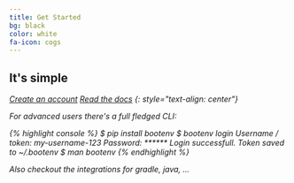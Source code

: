 ```yaml
---
title: Get Started 
bg: black
color: white
fa-icon: cogs
---
```


## It's simple

<a href="http://app.bootenv.com" class="button"><i class="fa fa-check-square-o"/> Create an account</a> <a href="http://github.com/bootenv/bootenv-docs/wiki" class="button"><i class="fa fa-book"/> Read the docs</a>
{: style="text-align: center"}

For advanced users there's a full fledged CLI:

{% highlight console %}
$ pip install bootenv
$ bootenv login
Username / token: my-username-123
Password: ******
Login successfull. Token saved to ~/.bootenv
$ man bootenv
{% endhighlight %}

Also checkout the integrations for gradle, java, ...

